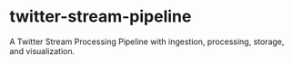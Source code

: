 # twitter-stream-pipeline
A Twitter Stream Processing Pipeline with ingestion, processing, storage, and visualization.
